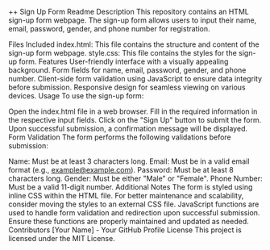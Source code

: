 ++ Sign Up Form Readme
Description
This repository contains an HTML sign-up form webpage. The sign-up form allows users to input their name, email, password, gender, and phone number for registration.

Files Included
index.html: This file contains the structure and content of the sign-up form webpage.
style.css: This file contains the styles for the sign-up form.
Features
User-friendly interface with a visually appealing background.
Form fields for name, email, password, gender, and phone number.
Client-side form validation using JavaScript to ensure data integrity before submission.
Responsive design for seamless viewing on various devices.
Usage
To use the sign-up form:

Open the index.html file in a web browser.
Fill in the required information in the respective input fields.
Click on the "Sign Up" button to submit the form.
Upon successful submission, a confirmation message will be displayed.
Form Validation
The form performs the following validations before submission:

Name: Must be at least 3 characters long.
Email: Must be in a valid email format (e.g., example@example.com).
Password: Must be at least 8 characters long.
Gender: Must be either "Male" or "Female".
Phone Number: Must be a valid 11-digit number.
Additional Notes
The form is styled using inline CSS within the HTML file. For better maintenance and scalability, consider moving the styles to an external CSS file.
JavaScript functions are used to handle form validation and redirection upon successful submission. Ensure these functions are properly maintained and updated as needed.
Contributors
[Your Name] - Your GitHub Profile
License
This project is licensed under the MIT License.




